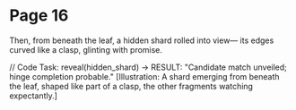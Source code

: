 # Page 16

Then, from beneath the leaf, a hidden shard rolled into view—
its edges curved like a clasp, glinting with promise.

// Code Task: reveal(hidden_shard) → RESULT: "Candidate match unveiled; hinge completion probable."
[Illustration: A shard emerging from beneath the leaf, shaped like part of a clasp, the other fragments watching expectantly.]
